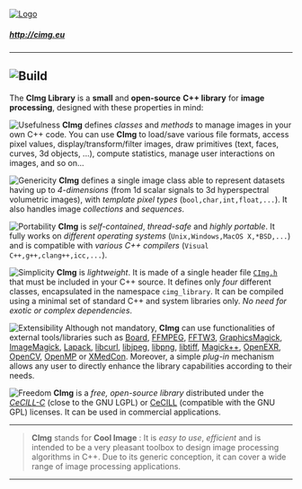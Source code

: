 <a href="http://cimg.eu">![Logo](http://cimg.eu/img/logo_header.jpg)</a>
##### http://cimg.eu

------------------
![Build](https://github.com/GreycLab/CImg/workflows/Build%20then%20test/badge.svg)
------------------
The **CImg Library** is a **small** and **open-source** **C++ library** for **image processing**, designed with these properties in mind:

![Usefulness](http://cimg.eu/img/item_usefulness.jpg) **CImg** defines *classes* and *methods* to manage images in your own C++ code. You can use **CImg** to load/save various file formats, access pixel values, display/transform/filter images, draw primitives (text, faces, curves, 3d objects, ...), compute statistics, manage user interactions on images, and so on...

![Genericity](http://cimg.eu/img/item_genericity.jpg) **CImg** defines a single image class able to represent datasets having up to *4-dimensions* (from 1d scalar signals to 3d hyperspectral volumetric images), with *template pixel types* (`bool,char,int,float,...`). It also handles image *collections* and *sequences*.

![Portability](http://cimg.eu/img/item_portability.jpg) **CImg** is *self-contained*, *thread-safe* and *highly portable*. It fully works on *different operating systems* (`Unix,Windows,MacOS X,*BSD,...`) and is compatible with *various C++ compilers* (`Visual C++,g++,clang++,icc,...`).

![Simplicity](http://cimg.eu/img/item_simplicity.jpg) **CImg** is *lightweight*. It is made of a single header file [`CImg.h`](https://github.com/GreycLab/CImg/raw/master/CImg.h) that must be included in your C++ source. It defines only *four* different classes, encapsulated in the namespace `cimg_library`. It can be compiled using a minimal set of standard C++ and system libraries only. *No need for exotic or complex dependencies*.

![Extensibility](http://cimg.eu/img/item_extensibility.jpg) Although not mandatory, **CImg** can use functionalities of external tools/libraries such as [Board](http://libboard.sourceforge.net/), [FFMPEG](http://ffmpeg.mplayerhq.hu/), [FFTW3](http://www.fftw.org/), [GraphicsMagick](http://www.graphicsmagick.org/), [ImageMagick](http://www.imagemagick.org/), [Lapack](http://www.netlib.org/lapack/), [libcurl](http://curl.haxx.se/libcurl/), [libjpeg](http://www.ijg.org/), [libpng](http://www.libpng.org/pub/png/libpng.html), [libtiff](http://www.libtiff.org/), [Magick++](http://www.imagemagick.org/Magick++/), [OpenEXR](http://www.openexr.com/), [OpenCV](https://opencv.org/), [OpenMP](http://www.openmp.org/) or [XMedCon](http://xmedcon.sourceforge.net/). Moreover, a simple *plug-in* mechanism allows any user to directly enhance the library capabilities according to their needs.

![Freedom](http://cimg.eu/img/item_freedom.jpg) **CImg** is a *free, open-source library* distributed under the [*CeCILL-C*](http://www.cecill.info/licences/Licence_CeCILL-C_V1-en.txt) (close to the GNU LGPL) or [CeCILL](http://www.cecill.info/licences/Licence_CeCILL_V2-en.txt) (compatible with the GNU GPL) licenses. It can be used in commercial applications.

------------------

> **CImg** stands for **Cool Image** : It is _easy to use_, _efficient_ and is intended to be a very pleasant toolbox to design image processing algorithms in C++. Due to its generic conception, it can cover a wide range of image processing applications.

------------------
